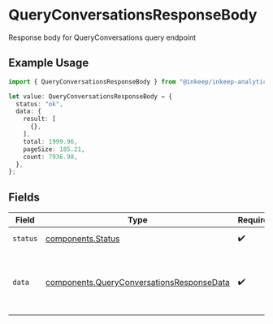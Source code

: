 # QueryConversationsResponseBody

Response body for QueryConversations query endpoint

## Example Usage

```typescript
import { QueryConversationsResponseBody } from "@inkeep/inkeep-analytics/models/components";

let value: QueryConversationsResponseBody = {
  status: "ok",
  data: {
    result: [
      {},
    ],
    total: 1999.96,
    pageSize: 185.21,
    count: 7936.98,
  },
};
```

## Fields

| Field                                                                                                  | Type                                                                                                   | Required                                                                                               | Description                                                                                            |
| ------------------------------------------------------------------------------------------------------ | ------------------------------------------------------------------------------------------------------ | ------------------------------------------------------------------------------------------------------ | ------------------------------------------------------------------------------------------------------ |
| `status`                                                                                               | [components.Status](../../models/components/status.md)                                                 | :heavy_check_mark:                                                                                     | Status of the response                                                                                 |
| `data`                                                                                                 | [components.QueryConversationsResponseData](../../models/components/queryconversationsresponsedata.md) | :heavy_check_mark:                                                                                     | Data object containing QueryConversations query results and pagination information                     |
